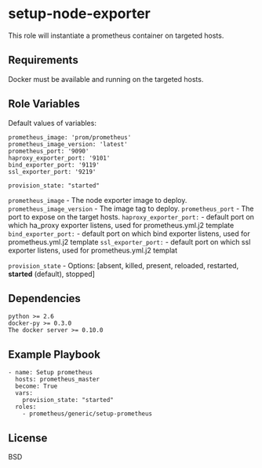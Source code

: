 setup-node-exporter
=========

This role will instantiate a prometheus container on targeted hosts.

Requirements
------------

Docker must be available and running on the targeted hosts.

Role Variables
--------------
Default values of variables:
```
prometheus_image: 'prom/prometheus'
prometheus_image_version: 'latest'
prometheus_port: '9090'
haproxy_exporter_port: '9101'
bind_exporter_port: '9119'
ssl_exporter_port: '9219'

provision_state: "started"
```
`prometheus_image` - The node exporter image to deploy.
`prometheus_image_version` - The image tag to deploy.
`prometheus_port` - The port to expose on the target hosts.
`haproxy_exporter_port:` - default port on which ha_proxy exporter listens, used for prometheus.yml.j2 template
`bind_exporter_port:` - default port on which bind exporter listens, used for prometheus.yml.j2 template
`ssl_exporter_port:` - default port on which ssl exporter listens, used for prometheus.yml.j2 templat

`provision_state` - Options: [absent, killed, present, reloaded, restarted, **started** (default), stopped]


Dependencies
------------
```
python >= 2.6
docker-py >= 0.3.0
The docker server >= 0.10.0
```

Example Playbook
----------------
```
- name: Setup prometheus
  hosts: prometheus_master
  become: True
  vars:
    provision_state: "started"
  roles:
    - prometheus/generic/setup-prometheus
```

License
-------

BSD
